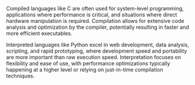 Compiled languages like C are often used for system-level programming, applications where performance is critical, and situations where direct hardware manipulation is required. Compilation allows for extensive code analysis and optimization by the compiler, potentially resulting in faster and more efficient executables. 

Interpreted languages like Python excel in web development, data analysis, scripting, and rapid prototyping, where development speed and portability are more important than raw execution speed. Interpretation focuses on flexibility and ease of use, with performance optimizations typically happening at a higher level or relying on just-in-time compilation techniques.